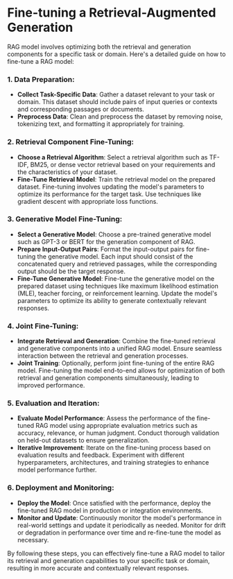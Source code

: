 # Fine-tuning a Retrieval-Augmented Generation
 RAG model involves optimizing both the retrieval and generation components for a specific task or domain. Here's a detailed guide on how to fine-tune a RAG model:

### 1. **Data Preparation:**
   - **Collect Task-Specific Data**: Gather a dataset relevant to your task or domain. This dataset should include pairs of input queries or contexts and corresponding passages or documents.
   - **Preprocess Data**: Clean and preprocess the dataset by removing noise, tokenizing text, and formatting it appropriately for training.

### 2. **Retrieval Component Fine-Tuning:**
   - **Choose a Retrieval Algorithm**: Select a retrieval algorithm such as TF-IDF, BM25, or dense vector retrieval based on your requirements and the characteristics of your dataset.
   - **Fine-Tune Retrieval Model**: Train the retrieval model on the prepared dataset. Fine-tuning involves updating the model's parameters to optimize its performance for the target task. Use techniques like gradient descent with appropriate loss functions.

### 3. **Generative Model Fine-Tuning:**
   - **Select a Generative Model**: Choose a pre-trained generative model such as GPT-3 or BERT for the generation component of RAG.
   - **Prepare Input-Output Pairs**: Format the input-output pairs for fine-tuning the generative model. Each input should consist of the concatenated query and retrieved passages, while the corresponding output should be the target response.
   - **Fine-Tune Generative Model**: Fine-tune the generative model on the prepared dataset using techniques like maximum likelihood estimation (MLE), teacher forcing, or reinforcement learning. Update the model's parameters to optimize its ability to generate contextually relevant responses.

### 4. **Joint Fine-Tuning:**
   - **Integrate Retrieval and Generation**: Combine the fine-tuned retrieval and generative components into a unified RAG model. Ensure seamless interaction between the retrieval and generation processes.
   - **Joint Training**: Optionally, perform joint fine-tuning of the entire RAG model. Fine-tuning the model end-to-end allows for optimization of both retrieval and generation components simultaneously, leading to improved performance.

### 5. **Evaluation and Iteration:**
   - **Evaluate Model Performance**: Assess the performance of the fine-tuned RAG model using appropriate evaluation metrics such as accuracy, relevance, or human judgment. Conduct thorough validation on held-out datasets to ensure generalization.
   - **Iterative Improvement**: Iterate on the fine-tuning process based on evaluation results and feedback. Experiment with different hyperparameters, architectures, and training strategies to enhance model performance further.

### 6. **Deployment and Monitoring:**
   - **Deploy the Model**: Once satisfied with the performance, deploy the fine-tuned RAG model in production or integration environments.
   - **Monitor and Update**: Continuously monitor the model's performance in real-world settings and update it periodically as needed. Monitor for drift or degradation in performance over time and re-fine-tune the model as necessary.

By following these steps, you can effectively fine-tune a RAG model to tailor its retrieval and generation capabilities to your specific task or domain, resulting in more accurate and contextually relevant responses.